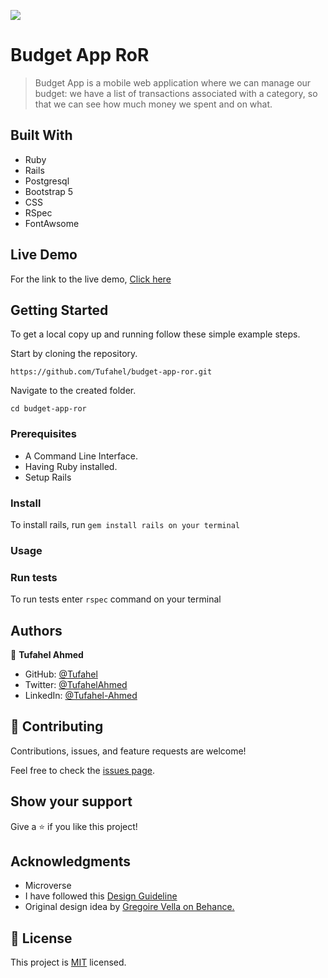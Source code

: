 ![](https://img.shields.io/badge/Microverse-blueviolet)

# Budget App RoR

> Budget App is a mobile web application where we can manage our budget: we have a list of transactions associated with a category, so that we can see how much money we spent and on what.


## Built With

- Ruby
- Rails
- Postgresql
- Bootstrap 5
- CSS
- RSpec
- FontAwsome

## Live Demo
For the link to the live demo, [Click here](https://budget-app-ror.onrender.com)

## Getting Started


To get a local copy up and running follow these simple example steps.

Start by cloning the repository.

`https://github.com/Tufahel/budget-app-ror.git`

Navigate to the created folder.

`cd budget-app-ror`

### Prerequisites

- A Command Line Interface.
- Having Ruby installed.
- Setup Rails

### Install

To install rails, run `gem install rails on your terminal`

### Usage

### Run tests

To run tests enter `rspec` command on your terminal

## Authors

👤 **Tufahel Ahmed**

- GitHub: [@Tufahel](https://github.com/Tufahel)
- Twitter: [@TufahelAhmed](https://twitter.com/TufahelAhmed)
- LinkedIn: [@Tufahel-Ahmed](https://www.linkedin.com/in/tufahel-ahmed/)

## 🤝 Contributing

Contributions, issues, and feature requests are welcome!

Feel free to check the [issues page](../../issues/).

## Show your support

Give a ⭐️ if you like this project!

## Acknowledgments

- Microverse
- I have followed this [Design Guideline](https://www.behance.net/gallery/19759151/Snapscan-iOs-design-and-branding?tracking_source=)
- Original design idea by [Gregoire Vella on Behance.](https://www.behance.net/gregoirevella)

## 📝 License

This project is [MIT](./MIT.md) licensed.
